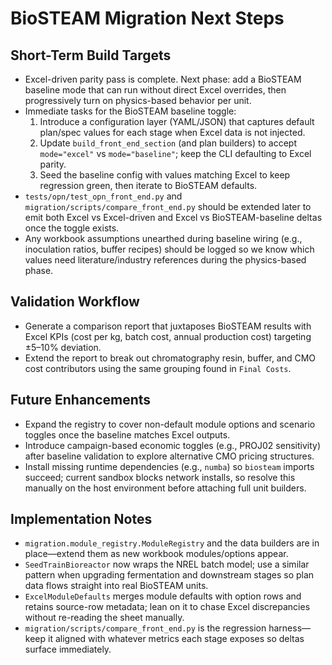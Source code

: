 # BioSTEAM Migration Next Steps

## Short-Term Build Targets
- Excel-driven parity pass is complete. Next phase: add a BioSTEAM baseline mode that can run without direct Excel overrides, then progressively turn on physics-based behavior per unit.
- Immediate tasks for the BioSTEAM baseline toggle:
  1. Introduce a configuration layer (YAML/JSON) that captures default plan/spec values for each stage when Excel data is not injected.
  2. Update ``build_front_end_section`` (and plan builders) to accept ``mode="excel"`` vs ``mode="baseline"``; keep the CLI defaulting to Excel parity.
  3. Seed the baseline config with values matching Excel to keep regression green, then iterate to BioSTEAM defaults.
- ``tests/opn/test_opn_front_end.py`` and ``migration/scripts/compare_front_end.py`` should be extended later to emit both Excel vs Excel-driven and Excel vs BioSTEAM-baseline deltas once the toggle exists.
- Any workbook assumptions unearthed during baseline wiring (e.g., inoculation ratios, buffer recipes) should be logged so we know which values need literature/industry references during the physics-based phase.

## Validation Workflow
- Generate a comparison report that juxtaposes BioSTEAM results with Excel KPIs (cost per kg, batch cost, annual production cost) targeting ±5–10% deviation.
- Extend the report to break out chromatography resin, buffer, and CMO cost contributors using the same grouping found in ``Final Costs``.

## Future Enhancements
- Expand the registry to cover non-default module options and scenario toggles once the baseline matches Excel outputs.
- Introduce campaign-based economic toggles (e.g., PROJ02 sensitivity) after baseline validation to explore alternative CMO pricing structures.
- Install missing runtime dependencies (e.g., ``numba``) so ``biosteam`` imports succeed; current sandbox blocks network installs, so resolve this manually on the host environment before attaching full unit builders.

## Implementation Notes
- ``migration.module_registry.ModuleRegistry`` and the data builders are in place—extend them as new workbook modules/options appear.
- ``SeedTrainBioreactor`` now wraps the NREL batch model; use a similar pattern when upgrading fermentation and downstream stages so plan data flows straight into real BioSTEAM units.
- ``ExcelModuleDefaults`` merges module defaults with option rows and retains source-row metadata; lean on it to chase Excel discrepancies without re-reading the sheet manually.
- ``migration/scripts/compare_front_end.py`` is the regression harness—keep it aligned with whatever metrics each stage exposes so deltas surface immediately.
